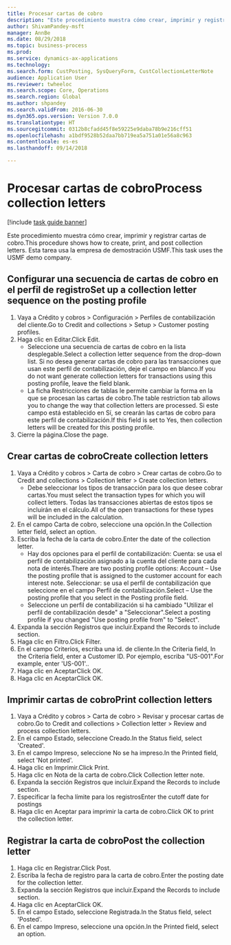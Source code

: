 ```yaml
--- 
title: Procesar cartas de cobro
description: "Este procedimiento muestra cómo crear, imprimir y registrar cartas de cobro."
author: ShivamPandey-msft
manager: AnnBe
ms.date: 08/29/2018
ms.topic: business-process
ms.prod: 
ms.service: dynamics-ax-applications
ms.technology: 
ms.search.form: CustPosting, SysQueryForm, CustCollectionLetterNote
audience: Application User
ms.reviewer: twheeloc
ms.search.scope: Core, Operations
ms.search.region: Global
ms.author: shpandey
ms.search.validFrom: 2016-06-30
ms.dyn365.ops.version: Version 7.0.0
ms.translationtype: HT
ms.sourcegitcommit: 0312b8cfadd45f8e59225e9daba78b9e216cff51
ms.openlocfilehash: a1bdf9528b52daa7bb719ea5a751a01e56a8c963
ms.contentlocale: es-es
ms.lasthandoff: 09/14/2018

---
```

# <a name="process-collection-letters"></a><span data-ttu-id="d8277-103">Procesar cartas de cobro</span><span class="sxs-lookup"><span data-stu-id="d8277-103">Process collection letters</span></span>

[!include [task guide banner](../../includes/task-guide-banner.md)]

<span data-ttu-id="d8277-104">Este procedimiento muestra cómo crear, imprimir y registrar cartas de cobro.</span><span class="sxs-lookup"><span data-stu-id="d8277-104">This procedure shows how to create, print, and post collection letters.</span></span> <span data-ttu-id="d8277-105">Esta tarea usa la empresa de demostración USMF.</span><span class="sxs-lookup"><span data-stu-id="d8277-105">This task uses the USMF demo company.</span></span>


## <a name="set-up-a-collection-letter-sequence-on-the-posting-profile"></a><span data-ttu-id="d8277-106">Configurar una secuencia de cartas de cobro en el perfil de registro</span><span class="sxs-lookup"><span data-stu-id="d8277-106">Set up a collection letter sequence on the posting profile</span></span>
1. <span data-ttu-id="d8277-107">Vaya a Crédito y cobros > Configuración > Perfiles de contabilización del cliente.</span><span class="sxs-lookup"><span data-stu-id="d8277-107">Go to Credit and collections > Setup > Customer posting profiles.</span></span>
2. <span data-ttu-id="d8277-108">Haga clic en Editar.</span><span class="sxs-lookup"><span data-stu-id="d8277-108">Click Edit.</span></span>
    * <span data-ttu-id="d8277-109">Seleccione una secuencia de cartas de cobro en la lista desplegable.</span><span class="sxs-lookup"><span data-stu-id="d8277-109">Select a collection letter sequence from the drop-down list.</span></span> <span data-ttu-id="d8277-110">Si no desea generar cartas de cobro para las transacciones que usan este perfil de contabilización, deje el campo en blanco.</span><span class="sxs-lookup"><span data-stu-id="d8277-110">If you do not want generate collection letters for transactions using this posting profile, leave the field blank.</span></span>  
    * <span data-ttu-id="d8277-111">La ficha Restricciones de tablas le permite cambiar la forma en la que se procesan las cartas de cobro.</span><span class="sxs-lookup"><span data-stu-id="d8277-111">The table restriction tab allows you to change the way that collection letters are processed.</span></span> <span data-ttu-id="d8277-112">Si este campo está establecido en Sí, se crearán las cartas de cobro para este perfil de contabilización.</span><span class="sxs-lookup"><span data-stu-id="d8277-112">If this field is set to Yes, then collection letters will be created for this posting profile.</span></span>  
3. <span data-ttu-id="d8277-113">Cierre la página.</span><span class="sxs-lookup"><span data-stu-id="d8277-113">Close the page.</span></span>

## <a name="create-collection-letters"></a><span data-ttu-id="d8277-114">Crear cartas de cobro</span><span class="sxs-lookup"><span data-stu-id="d8277-114">Create collection letters</span></span>
1. <span data-ttu-id="d8277-115">Vaya a Crédito y cobros > Carta de cobro > Crear cartas de cobro.</span><span class="sxs-lookup"><span data-stu-id="d8277-115">Go to Credit and collections > Collection letter > Create collection letters.</span></span>
    * <span data-ttu-id="d8277-116">Debe seleccionar los tipos de transacción para los que desee cobrar cartas.</span><span class="sxs-lookup"><span data-stu-id="d8277-116">You must select the transaction types for which you will collect letters.</span></span> <span data-ttu-id="d8277-117">Todas las transacciones abiertas de estos tipos se incluirán en el cálculo.</span><span class="sxs-lookup"><span data-stu-id="d8277-117">All of the open transactions for these types will be included in the calculation.</span></span>  
2. <span data-ttu-id="d8277-118">En el campo Carta de cobro, seleccione una opción.</span><span class="sxs-lookup"><span data-stu-id="d8277-118">In the Collection letter field, select an option.</span></span>
3. <span data-ttu-id="d8277-119">Escriba la fecha de la carta de cobro.</span><span class="sxs-lookup"><span data-stu-id="d8277-119">Enter the date of the collection letter.</span></span>
    * <span data-ttu-id="d8277-120">Hay dos opciones para el perfil de contabilización: Cuenta: se usa el perfil de contabilización asignado a la cuenta del cliente para cada nota de interés.</span><span class="sxs-lookup"><span data-stu-id="d8277-120">There are two posting profile options:   Account – Use the posting profile that is assigned to the customer account for each interest note.</span></span>   <span data-ttu-id="d8277-121">Seleccionar: se usa el perfil de contabilización que seleccione en el campo Perfil de contabilización.</span><span class="sxs-lookup"><span data-stu-id="d8277-121">Select – Use the posting profile that you select in the Posting profile field.</span></span>  
    * <span data-ttu-id="d8277-122">Seleccione un perfil de contabilización si ha cambiado "Utilizar el perfil de contabilización desde" a "Seleccionar".</span><span class="sxs-lookup"><span data-stu-id="d8277-122">Select a posting profile if you changed "Use posting profile from" to "Select".</span></span>  
4. <span data-ttu-id="d8277-123">Expanda la sección Registros que incluir.</span><span class="sxs-lookup"><span data-stu-id="d8277-123">Expand the Records to include section.</span></span>
5. <span data-ttu-id="d8277-124">Haga clic en Filtro.</span><span class="sxs-lookup"><span data-stu-id="d8277-124">Click Filter.</span></span>
6. <span data-ttu-id="d8277-125">En el campo Criterios, escriba una id. de cliente.</span><span class="sxs-lookup"><span data-stu-id="d8277-125">In the Criteria field, In the Criteria field, enter a Customer ID.</span></span> <span data-ttu-id="d8277-126">Por ejemplo, escriba "US-001".</span><span class="sxs-lookup"><span data-stu-id="d8277-126">For example, enter 'US-001'..</span></span>
7. <span data-ttu-id="d8277-127">Haga clic en Aceptar</span><span class="sxs-lookup"><span data-stu-id="d8277-127">Click OK.</span></span>
8. <span data-ttu-id="d8277-128">Haga clic en Aceptar</span><span class="sxs-lookup"><span data-stu-id="d8277-128">Click OK.</span></span>

## <a name="print-collection-letters"></a><span data-ttu-id="d8277-129">Imprimir cartas de cobro</span><span class="sxs-lookup"><span data-stu-id="d8277-129">Print collection letters</span></span>
1. <span data-ttu-id="d8277-130">Vaya a Crédito y cobros > Carta de cobro > Revisar y procesar cartas de cobro.</span><span class="sxs-lookup"><span data-stu-id="d8277-130">Go to Credit and collections > Collection letter > Review and process collection letters.</span></span>
2. <span data-ttu-id="d8277-131">En el campo Estado, seleccione Creado.</span><span class="sxs-lookup"><span data-stu-id="d8277-131">In the Status field, select 'Created'.</span></span>
3. <span data-ttu-id="d8277-132">En el campo Impreso, seleccione No se ha impreso.</span><span class="sxs-lookup"><span data-stu-id="d8277-132">In the Printed field, select 'Not printed'.</span></span>
4. <span data-ttu-id="d8277-133">Haga clic en Imprimir.</span><span class="sxs-lookup"><span data-stu-id="d8277-133">Click Print.</span></span>
5. <span data-ttu-id="d8277-134">Haga clic en Nota de la carta de cobro.</span><span class="sxs-lookup"><span data-stu-id="d8277-134">Click Collection letter note.</span></span>
6. <span data-ttu-id="d8277-135">Expanda la sección Registros que incluir.</span><span class="sxs-lookup"><span data-stu-id="d8277-135">Expand the Records to include section.</span></span>
7. <span data-ttu-id="d8277-136">Especificar la fecha límite para los registros</span><span class="sxs-lookup"><span data-stu-id="d8277-136">Enter the cutoff date for postings</span></span>
8. <span data-ttu-id="d8277-137">Haga clic en Aceptar para imprimir la carta de cobro.</span><span class="sxs-lookup"><span data-stu-id="d8277-137">Click OK to print the collection letter.</span></span>

## <a name="post-the-collection-letter"></a><span data-ttu-id="d8277-138">Registrar la carta de cobro</span><span class="sxs-lookup"><span data-stu-id="d8277-138">Post the collection letter</span></span>
1. <span data-ttu-id="d8277-139">Haga clic en Registrar.</span><span class="sxs-lookup"><span data-stu-id="d8277-139">Click Post.</span></span>
2. <span data-ttu-id="d8277-140">Escriba la fecha de registro para la carta de cobro.</span><span class="sxs-lookup"><span data-stu-id="d8277-140">Enter the posting date for the collection letter.</span></span>
3. <span data-ttu-id="d8277-141">Expanda la sección Registros que incluir.</span><span class="sxs-lookup"><span data-stu-id="d8277-141">Expand the Records to include section.</span></span>
4. <span data-ttu-id="d8277-142">Haga clic en Aceptar</span><span class="sxs-lookup"><span data-stu-id="d8277-142">Click OK.</span></span>
5. <span data-ttu-id="d8277-143">En el campo Estado, seleccione Registrada.</span><span class="sxs-lookup"><span data-stu-id="d8277-143">In the Status field, select 'Posted'.</span></span>
6. <span data-ttu-id="d8277-144">En el campo Impreso, seleccione una opción.</span><span class="sxs-lookup"><span data-stu-id="d8277-144">In the Printed field, select an option.</span></span>


